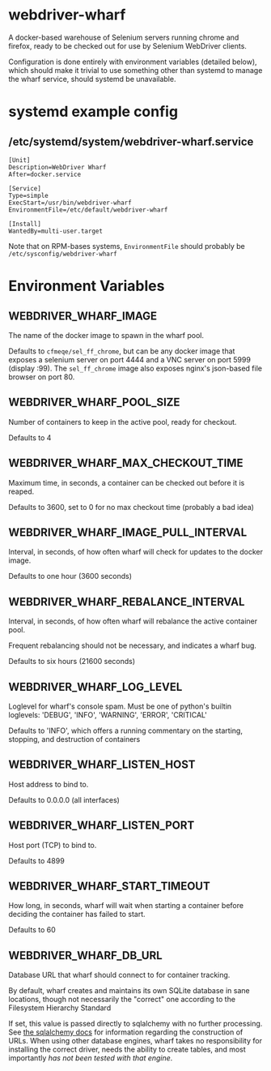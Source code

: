 webdriver-wharf
===============

A docker-based warehouse of Selenium servers running chrome and firefox,
ready to be checked out for use by Selenium WebDriver clients.

Configuration is done entirely with environment variables (detailed below),
which should make it trivial to use something other than systemd to manage
the wharf service, should systemd be unavailable.

systemd example config
======================

/etc/systemd/system/webdriver-wharf.service
-------------------------------------------

```
[Unit]
Description=WebDriver Wharf
After=docker.service

[Service]
Type=simple
ExecStart=/usr/bin/webdriver-wharf
EnvironmentFile=/etc/default/webdriver-wharf

[Install]
WantedBy=multi-user.target
```

Note that on RPM-bases systems, `EnvironmentFile` should probably be
`/etc/sysconfig/webdriver-wharf`

Environment Variables
=====================

WEBDRIVER_WHARF_IMAGE
---------------------

The name of the docker image to spawn in the wharf pool.

Defaults to `cfmeqe/sel_ff_chrome`, but can be any docker image that exposes a selenium
server on port 4444 and a VNC server on port 5999 (display :99). The `sel_ff_chrome`
image also exposes nginx's json-based file browser on port 80.

WEBDRIVER_WHARF_POOL_SIZE
-------------------------

Number of containers to keep in the active pool, ready for checkout.

Defaults to 4

WEBDRIVER_WHARF_MAX_CHECKOUT_TIME
---------------------------------

Maximum time, in seconds, a container can be checked out before it is reaped.

Defaults to 3600, set to 0 for no max checkout time (probably a bad idea)

WEBDRIVER_WHARF_IMAGE_PULL_INTERVAL
-----------------------------------

Interval, in seconds, of how often wharf will check for updates to the docker image.

Defaults to one hour (3600 seconds)

WEBDRIVER_WHARF_REBALANCE_INTERVAL
----------------------------------

Interval, in seconds, of how often wharf will rebalance the active container pool.

Frequent rebalancing should not be necessary, and indicates a wharf bug.

Defaults to six hours (21600 seconds)

WEBDRIVER_WHARF_LOG_LEVEL
-------------------------

Loglevel for wharf's console spam. Must be one of python's builtin loglevels:
'DEBUG', 'INFO', 'WARNING', 'ERROR', 'CRITICAL'

Defaults to 'INFO', which offers a running commentary on the starting, stopping,
and destruction of containers

WEBDRIVER_WHARF_LISTEN_HOST
---------------------------

Host address to bind to.

Defaults to 0.0.0.0 (all interfaces)

WEBDRIVER_WHARF_LISTEN_PORT
---------------------------

Host port (TCP) to bind to.

Defaults to 4899

WEBDRIVER_WHARF_START_TIMEOUT
-----------------------------

How long, in seconds, wharf will wait when starting a container before deciding
the container has failed to start.

Defaults to 60

WEBDRIVER_WHARF_DB_URL
----------------------

Database URL that wharf should connect to for container tracking.

By default, wharf creates and maintains its own SQLite database in sane locations,
though not necessarily the "correct" one according to the Filesystem Hierarchy Standard

If set, this value is passed directly to sqlalchemy with no further processing.
See [the sqlalchemy docs](http://docs.sqlalchemy.org/en/rel_1_0/core/engines.html#database-urls)
for information regarding the construction of URLs. When using other database engines,
wharf takes no responsibility for installing the correct driver, needs the ability to
create tables, and most importantly *has not been tested with that engine*.
